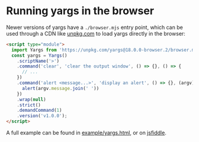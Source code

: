 # Running yargs in the browser

Newer versions of yargs have a `./browser.mjs` entry point, which can be used
through a CDN like [unpkg.com](https://unpkg.com/) to load yargs directly in
the browser:

```html
<script type="module">
  import Yargs from 'https://unpkg.com/yargs@18.0.0-browser.2/browser.mjs';
  const yargs = Yargs()
    .scriptName('>')
    .command('clear', 'clear the output window', () => {}, () => {
      // ...
    })
    .command('alert <message...>', 'display an alert', () => {}, (argv) => {
      alert(argv.message.join(' '))
    })
    .wrap(null)
    .strict()
    .demandCommand(1)
    .version('v1.0.0');
</script>
```

A full example can be found in [example/yargs.html](/example/yargs.html), or
on [jsfiddle](https://jsfiddle.net/juL5zonp/).
